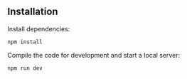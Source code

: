<!-- INSTALLATION -->

## Installation

Install dependencies:

```
npm install
```

Compile the code for development and start a local server:

```
npm run dev
```

